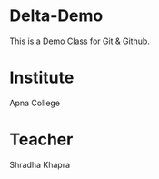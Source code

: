 # Delta-Demo
This is a Demo Class for Git &amp; Github.

# Institute
Apna College

# Teacher
Shradha Khapra
